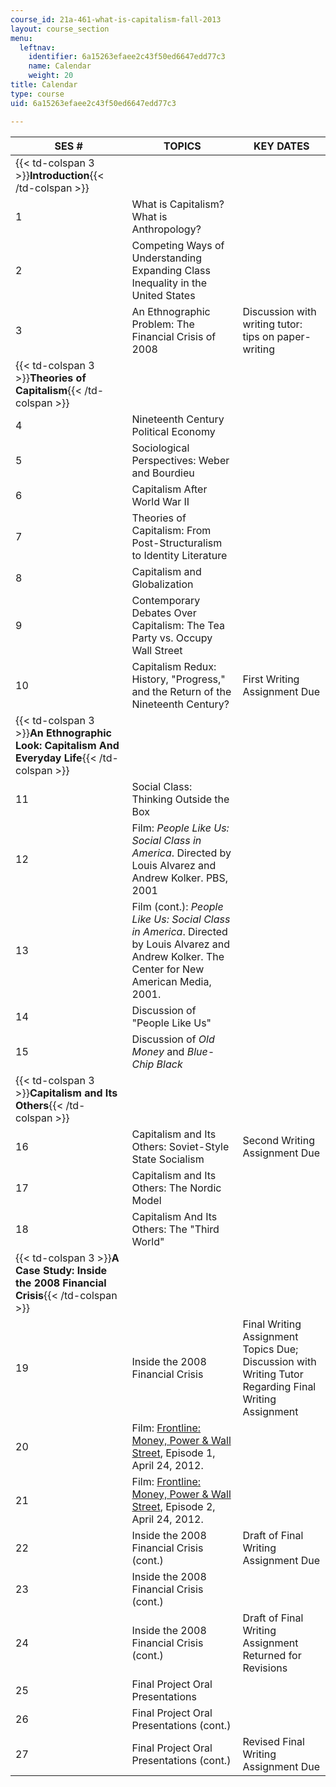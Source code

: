```yaml
---
course_id: 21a-461-what-is-capitalism-fall-2013
layout: course_section
menu:
  leftnav:
    identifier: 6a15263efaee2c43f50ed6647edd77c3
    name: Calendar
    weight: 20
title: Calendar
type: course
uid: 6a15263efaee2c43f50ed6647edd77c3

---
```


| SES # | TOPICS | KEY DATES |
| --- | --- | --- |
| {{< td-colspan 3 >}}**Introduction**{{< /td-colspan >}} |||
| 1 | What is Capitalism? What is Anthropology? | &nbsp; |
| 2 | Competing Ways of Understanding Expanding Class Inequality in the United States | &nbsp; |
| 3 | An Ethnographic Problem: The Financial Crisis of 2008 | Discussion with writing tutor: tips on paper-writing |
| {{< td-colspan 3 >}}**Theories of Capitalism**{{< /td-colspan >}} |||
| 4 | Nineteenth Century Political Economy | &nbsp; |
| 5 | Sociological Perspectives: Weber and Bourdieu | &nbsp; |
| 6 | Capitalism After World War II | &nbsp; |
| 7 | Theories of Capitalism: From Post-Structuralism to Identity Literature | &nbsp; |
| 8 | Capitalism and Globalization | &nbsp; |
| 9 | Contemporary Debates Over Capitalism: The Tea Party vs. Occupy Wall Street | &nbsp; |
| 10 | Capitalism Redux: History, "Progress," and the Return of the Nineteenth Century? | First Writing Assignment Due |
| {{< td-colspan 3 >}}**An Ethnographic Look: Capitalism And Everyday Life**{{< /td-colspan >}} |||
| 11 | Social Class: Thinking Outside the Box | &nbsp; |
| 12 | Film: _People Like Us: Social Class in America_. Directed by Louis Alvarez and Andrew Kolker. PBS, 2001 | &nbsp; |
| 13 | Film (cont.): _People Like Us: Social Class in America_. Directed by Louis Alvarez and Andrew Kolker. The Center for New American Media, 2001. | &nbsp; |
| 14 | Discussion of "People Like Us" | &nbsp; |
| 15 | Discussion of _Old Money_ and _Blue-Chip Black_ | &nbsp; |
| {{< td-colspan 3 >}}**Capitalism and Its Others**{{< /td-colspan >}} |||
| 16 | Capitalism and Its Others: Soviet-Style State Socialism | Second Writing Assignment Due |
| 17 | Capitalism and Its Others: The Nordic Model | &nbsp; |
| 18 | Capitalism And Its Others: The "Third World" | &nbsp; |
| {{< td-colspan 3 >}}**A Case Study: Inside the 2008 Financial Crisis**{{< /td-colspan >}} |||
| 19 | Inside the 2008 Financial Crisis | Final Writing Assignment Topics Due; Discussion with Writing Tutor Regarding Final Writing Assignment |
| 20 | Film: [Frontline: Money, Power & Wall Street](http://www.pbs.org/wgbh/pages/frontline/money-power-wall-street/), Episode 1, April 24, 2012. | &nbsp; |
| 21 | Film: [Frontline: Money, Power & Wall Street](http://www.pbs.org/wgbh/pages/frontline/money-power-wall-street/), Episode 2, April 24, 2012. | &nbsp; |
| 22 | Inside the 2008 Financial Crisis (cont.) | Draft of Final Writing Assignment Due |
| 23 | Inside the 2008 Financial Crisis (cont.) | &nbsp; |
| 24 | Inside the 2008 Financial Crisis (cont.) | Draft of Final Writing Assignment Returned for Revisions |
| 25 | Final Project Oral Presentations | &nbsp; |
| 26 | Final Project Oral Presentations (cont.) | &nbsp; |
| 27 | Final Project Oral Presentations (cont.) | Revised Final Writing Assignment Due